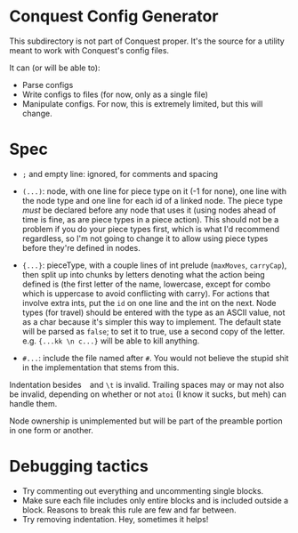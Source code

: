 # Conquest Config Generator

This subdirectory is not part of Conquest proper.
It's the source for a utility meant to work with Conquest's config files.

It can (or will be able to):

 - Parse configs
 - Write configs to files (for now, only as a single file)
 - Manipulate configs. For now, this is extremely limited, but this will change.

# Spec

 - `;` and empty line: ignored, for comments and spacing

 - `(...)`: node, with one line for piece type on it (-1 for none),
 one line with the node type and one line for each id of a linked node.
 The piece type *must* be declared before any node that uses it
 (using nodes ahead of time is fine, as are piece types in a piece action).
 This should not be a problem if you do your piece types first,
 which is what I'd recommend regardless,
 so I'm not going to change it to allow using piece types before they're defined in nodes.

 - `{...}`: pieceType, with a couple lines of int prelude (`maxMoves`, `carryCap`),
 then split up into chunks by letters denoting what the action being defined is
 (the first letter of the name, lowercase, except for combo which is uppercase
 to avoid conflicting with carry). For actions that involve extra ints,
 put the `id` on one line and the int on the next. Node types (for travel)
 should be entered with the type as an ASCII value,
 not as a char because it's simpler this way to implement.
 The default state will be parsed as `false`; to set it to true,
 use a second copy of the letter. e.g. `{...kk \n c...}` will be able to kill anything.

 - `#...`: include the file named after `#`. You would not believe the stupid shit in the implementation that stems from this.

Indentation besides ` ` and `\t` is invalid. 
Trailing spaces may or may not also be invalid, depending on whether or not `atoi` (I know it sucks, but meh) can handle them.

Node ownership is unimplemented but will be part of the preamble portion in one form or another.

# Debugging tactics

 - Try commenting out everything and uncommenting single blocks.
 - Make sure each file includes only entire blocks and is included outside a block. Reasons to break this rule are few and far between.
 - Try removing indentation. Hey, sometimes it helps!